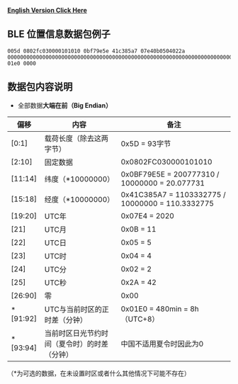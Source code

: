 [**English Version Click Here**](PROTOCOL_EN.md)

## BLE 位置信息数据包例子

    005d 0802fc030000101010 0bf79e5e 41c385a7 07e40b0504022a 0000000000000000000000000000000000000000000000000000000000000000000000000000000000000000000000000000000000000000000000000000000000 01e0 0000

## 数据包内容说明
* 全部数据**大端在前（Big Endian）**

|偏移|内容|备注|
|-|-|-|
|[0:1]|载荷长度（除去这两字节）|0x5D = 93字节|
|[2:10]|固定数据|0x0802FC030000101010|
|[11:14]|纬度（*10000000）|0x0BF79E5E = 200777310 / 10000000 = 20.077731|
|[15:18]|经度（*10000000）|0x41C385A7 = 1103332775 / 10000000 = 110.3332775|
|[19:20]|UTC年|0x07E4 = 2020|
|[21]|UTC月|0x0B = 11|
|[22]|UTC日|0x05 = 5|
|[23]|UTC时|0x04 = 4|
|[24]|UTC分|0x02 = 2|
|[25]|UTC秒|0x2A = 42|
|[26:90]|零|0x00|
|*[91:92]|UTC与当前时区的正时差（分钟） | 0x01E0 = 480min = 8h （UTC+8）|
|*[93:94]|当前时区日光节约时间（夏令时）的时差（分钟） | 中国不适用夏令时因此为0|

（\*为可选的数据，在未设置时区或者什么其他情况下可能不存在）